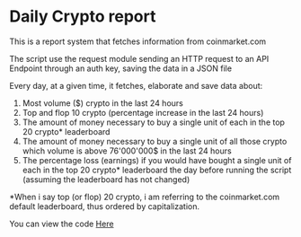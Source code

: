 # Daily Crypto report

This is a report system that fetches information from coinmarket.com  

The script use the request module sending an HTTP request to an API Endpoint through an auth key, saving the data in a JSON file

Every day, at a given time, it fetches, elaborate and save data about:  
<ol>
  <li>Most volume ($) crypto in the last 24 hours</li>  
  <li>Top and flop 10 crypto (percentage increase in the last 24 hours)</li>  
<li>The amount of money necessary to buy a single unit of each in the top 20 crypto* leaderboard</li>  
<li>The amount of money necessary to buy a single unit of all those crypto which volume is above 76'000'000$ in the last 24 hours</li>  
<li>The percentage loss (earnings) if you would have bought a single unit of each in the top 20 crypto* leaderboard the day before running the script (assuming the leaderboard has not changed)</li>  
</ol>

*When i say top (or flop) 20 crypto, i am referring to the coinmarket.com default leaderboard, thus ordered by capitalization. 

You can view the code <a href="https://github.com/federoccco/Start2Impact/blob/main/Blockchain/daily-crypto-report/main.py"> Here </a>
